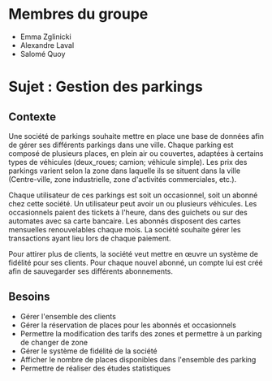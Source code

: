# Membres du groupe
- Emma Zglinicki
- Alexandre Laval
- Salomé Quoy
# Sujet : Gestion des parkings
## Contexte
Une société de parkings souhaite mettre en place une base de données afin de gérer ses différents parkings dans une ville. Chaque parking est composé de plusieurs places, en plein air ou couvertes, adaptées à certains types de véhicules (deux_roues; camion; véhicule simple). Les prix des parkings varient selon la zone dans laquelle ils se situent dans la ville (Centre-ville, zone industrielle, zone d'activités commerciales, etc.).

Chaque utilisateur de ces parkings est soit un occasionnel, soit un abonné chez cette société. Un utilisateur peut avoir un ou plusieurs véhicules. Les occasionnels paient des tickets à l'heure, dans des guichets ou sur des automates avec sa carte bancaire. Les abonnés disposent des cartes mensuelles renouvelables chaque mois. La société souhaite gérer les transactions ayant lieu lors de chaque paiement.

Pour attirer plus de clients, la société veut mettre en œuvre un système de fidélité pour ses clients. Pour chaque nouvel abonné, un compte lui est créé afin de sauvegarder ses différents abonnements.

## Besoins
- Gérer l'ensemble des clients
- Gérer la réservation de places pour les abonnés et occasionnels
- Permettre la modification des tarifs des zones et permettre à un parking de changer de zone
- Gérer le système de fidélité de la société
- Afficher le nombre de places disponibles dans l'ensemble des parking
- Permettre de réaliser des études statistiques
